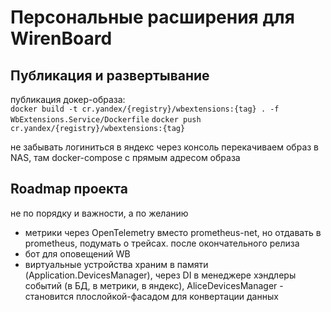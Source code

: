 # Персональные расширения для WirenBoard

## Публикация и развертывание

публикация докер-образа:   
`docker build -t cr.yandex/{registry}/wbextensions:{tag} . -f WbExtensions.Service/Dockerfile`
`docker push cr.yandex/{registry}/wbextensions:{tag}`

не забывать логиниться в яндекс через консоль
перекачиваем образ в NAS, там docker-compose с прямым адресом образа

## Roadmap проекта

не по порядку и важности, а по желанию

* метрики через OpenTelemetry вместо prometheus-net, но отдавать в prometheus, подумать о трейсах. после окончательного релиза
* бот для оповещений WB
* виртуальные устройства храним в памяти (Application.DevicesManager), через DI в менеджере хэндлеры событий (в БД, в метрики, в яндекс), AliceDevicesManager - становится плослойкой-фасадом для конвертации данных
